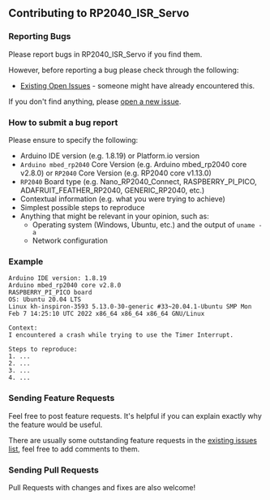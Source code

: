 ## Contributing to RP2040_ISR_Servo

### Reporting Bugs

Please report bugs in RP2040_ISR_Servo if you find them.

However, before reporting a bug please check through the following:

* [Existing Open Issues](https://github.com/khoih-prog/RP2040_ISR_Servo/issues) - someone might have already encountered this.

If you don't find anything, please [open a new issue](https://github.com/khoih-prog/RP2040_ISR_Servo/issues/new).

### How to submit a bug report

Please ensure to specify the following:

* Arduino IDE version (e.g. 1.8.19) or Platform.io version
* `Arduino mbed_rp2040` Core Version (e.g. Arduino mbed_rp2040 core v2.8.0) or `RP2040` Core Version (e.g. RP2040 core v1.13.0)
* `RP2040` Board type (e.g. Nano_RP2040_Connect, RASPBERRY_PI_PICO, ADAFRUIT_FEATHER_RP2040, GENERIC_RP2040, etc.)
* Contextual information (e.g. what you were trying to achieve)
* Simplest possible steps to reproduce
* Anything that might be relevant in your opinion, such as:
  * Operating system (Windows, Ubuntu, etc.) and the output of `uname -a`
  * Network configuration


### Example

```
Arduino IDE version: 1.8.19
Arduino mbed_rp2040 core v2.8.0
RASPBERRY_PI_PICO board
OS: Ubuntu 20.04 LTS
Linux kh-inspiron-3593 5.13.0-30-generic #33~20.04.1-Ubuntu SMP Mon Feb 7 14:25:10 UTC 2022 x86_64 x86_64 x86_64 GNU/Linux

Context:
I encountered a crash while trying to use the Timer Interrupt.

Steps to reproduce:
1. ...
2. ...
3. ...
4. ...
```

### Sending Feature Requests

Feel free to post feature requests. It's helpful if you can explain exactly why the feature would be useful.

There are usually some outstanding feature requests in the [existing issues list](https://github.com/khoih-prog/RP2040_ISR_Servo/issues?q=is%3Aopen+is%3Aissue+label%3Aenhancement), feel free to add comments to them.

### Sending Pull Requests

Pull Requests with changes and fixes are also welcome!

